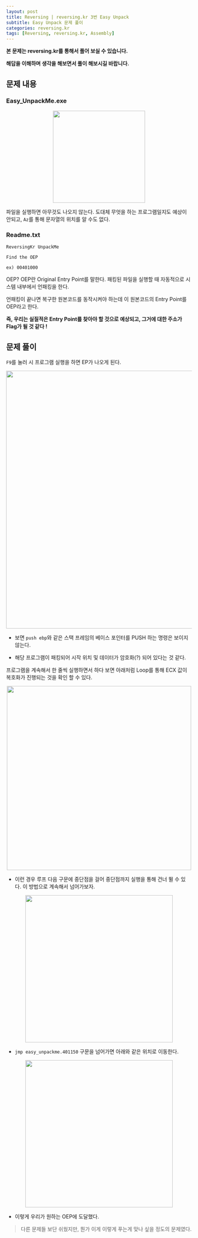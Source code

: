 ```yaml
---
layout: post
title: Reversing | reversing.kr 3번 Easy Unpack
subtitle: Easy Unpack 문제 풀이
categories: reversing.kr
tags: [Reversing, reversing.kr, Assembly]
---
```


**본 문제는 reversing.kr를 통해서 풀어 보실 수 있습니다.**

**해답을 이해하며 생각을 해보면서 풀이 해보시길 바랍니다.**

## 문제 내용

### Easy_UnpackMe.exe

<p align="center">
<img src ="https://user-images.githubusercontent.com/78135526/182014197-3662b339-e5ec-42cc-8fe7-7a72fea4c925.png" width = 250>
</p>

파일을 실행하면 아무것도 나오지 않는다. 도대체 무엇을 하는 프로그램일지도 예상이 안되고, `Az`를 통해 문자열의 위치를 알 수도 없다.

### Readme.txt

```
ReversingKr UnpackMe

Find the OEP

ex) 00401000
```

OEP? OEP란 Original Entry Point를 말한다. 패킹된 파일을 실행할 때 자동적으로 시스템 내부에서 언패킹을 한다. 

언패킹이 끝나면 복구한 원본코드를 동작시켜야 하는데 이 원본코드의 Entry Point를 OEP라고 한다. 

**즉, 우리는 실질적은 Entry Point를 찾아야 할 것으로 예상되고, 그거에 대한 주소가 Flag가 될 것 같다 !**

## 문제 풀이

`F9`를 눌러 시 프로그램 실행을 하면 EP가 나오게 된다.

<p align="center">
<img src ="https://user-images.githubusercontent.com/78135526/182014339-9a69a3e8-b227-421e-88ed-942b7139493a.png" width = 700>
</p>

* 보면 `push ebp`와 같은 스택 프레임의 베이스 포인터를 PUSH 하는 명령은 보이지 않는다.

* 해당 프로그램이 패킹되어 시작 위치 및 데이터가 암호화(?) 되어 있다는 것 같다.

프로그램을 계속해서 한 줄씩 실행하면서 하다 보면 아래처럼 Loop를 통해 ECX 값이 복호화가 진행되는 것을 확인 할 수 있다.

<p align="center">
<img src ="https://user-images.githubusercontent.com/78135526/182014442-3583b587-fde8-46f8-8c2d-460514338b06.png" width = 500>
</p>

* 이런 경우 루프 다음 구문에 중단점을 걸어 중단점까지 실행을 통해 건너 뛸 수 있다. 이 방법으로 계속해서 넘어가보자.

<p align="center">
<img src ="https://user-images.githubusercontent.com/78135526/182014730-d6183908-a4f8-4049-a1e1-0dcc19a84274.png" width = 400>
</p>

* `jmp easy_unpackme.401150` 구문을 넘어가면 아래와 같은 위치로 이동한다.

<p align="center">
<img src ="https://user-images.githubusercontent.com/78135526/182014784-499af4e1-936b-436b-8c1d-0aa60c40ee4a.png" width = 400>
</p>

* 이렇게 우리가 원하는 OEP에 도달했다.

> 다른 문제들 보단 쉬웠지만, 뭔가 이게 이렇게 푸는게 맞나 싶을 정도의 문제였다.